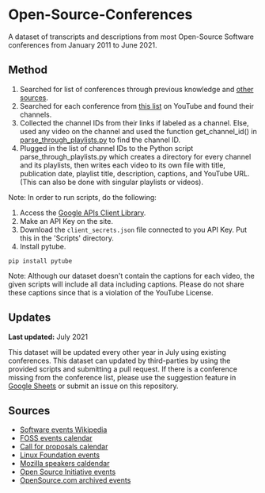 # Open-Source-Conferences
A dataset of transcripts and descriptions from most Open-Source Software conferences from January 2011 to June 2021.

## Method
1. Searched for list of conferences through previous knowledge and [other sources](#sources).
2. Searched for each conference from [this list](https://docs.google.com/spreadsheets/d/1Yd5ssM62rCE3pZKQndBB6DrwdZDCovpHeSN7pCeVtvs/edit?usp=sharing) on YouTube and found their channels.
3. Collected the channel IDs from their links if labeled as a channel. Else, used any video on the channel and used the function get_channel_id() in [parse_through_playlists.py](https://github.com/xKymberlite/Open-Source-Conferences/blob/main/Scripts/parse_through_playlists.py) to find the channel ID.
4. Plugged in the list of channel IDs to the Python script parse_through_playlists.py which creates a directory for every channel and its playlists, then writes each video to its own file with title, publication date, playlist title, description, captions, and YouTube URL. (This can also be done with singular playlists or videos).


Note: In order to run scripts, do the following:
1. Access the [Google APIs Client Library](https://developers.google.com/youtube/v3/getting-started#before-you-start).
2. Make an API Key on the site.
3. Download the ```client_secrets.json``` file connected to you API Key. Put this in the 'Scripts' directory.
4. Install pytube.
```
pip install pytube
```

Note: Although our dataset doesn't contain the captions for each video, the given scripts will include all data including captions. Please do not share these captions since that is a violation of the YouTube License.

## Updates
**Last updated:** July 2021

This dataset will be updated every other year in July using existing conferences.
This dataset can updated by third-parties by using the provided scripts and submitting a pull request. If there is a conference missing from the conference list, please use the suggestion feature in [Google Sheets](https://docs.google.com/spreadsheets/d/1Yd5ssM62rCE3pZKQndBB6DrwdZDCovpHeSN7pCeVtvs/edit?usp=sharing) or submit an issue on this repository.

## Sources

- [Software events Wikipedia](https://en.wikipedia.org/wiki/List_of_free-software_events)
- [FOSS events calendar](https://calendify.com/@blinkenweb/foss-events)
- [Call for proposals calendar](https://lwn.net/Calendar/Monthly/cfp/)
- [Linux Foundation events](https://events.linuxfoundation.org)
- [Mozilla speakers caldendar](https://calendar.google.com/calendar/u/0/embed?src=mozilla.com_pn0rt7a2nop8tokpcsb25jnbj8@group.calendar.google.com&ctz=America/Los_Angeles)
- [Open Source Initiative events](https://opensource.org/events)
- [OpenSource.com archived events](https://web.archive.org/web/20190321192158/https://opensource.com/resources/conferences-and-events-monthly#event-node-50461)

